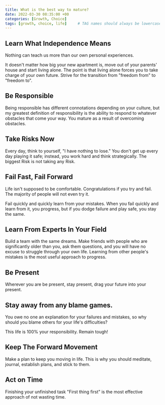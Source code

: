 ```yaml
---
title: What is the best way to mature?
date: 2022-03-30 08:35:00 +00
categories: [Growth, Choice]
tags: [growth, choice, life]     # TAG names should always be lowercase
---
```


## Learn What Independence Means

Nothing can teach us more than our own personal experiences.

It doesn't matter how big your new apartment is, move out of your parents' house and start living alone. The point is that living alone forces you to take charge of your own future. Strive for the transition from "freedom from" to "freedom to".

## Be Responsible

Being responsible has different connotations depending on your culture, but my greatest definition of responsibility is the ability to respond to whatever obstacles that come your way. You mature as a result of overcoming obstacles.

## Take Risks Now

Every day, think to yourself, "I have nothing to lose." You don't get up every day playing it safe; instead, you work hard and think strategically. The biggest Risk is not taking any Risk.

## Fail Fast, Fail Forward

Life isn't supposed to be comfortable. Congratulations if you try and fail. The majority of people will not even try it.

Fail quickly and quickly learn from your mistakes. When you fail quickly and learn from it, you progress, but if you dodge failure and play safe, you stay the same.

## Learn From Experts In Your Field

Build a team with the same dreams. Make friends with people who are significantly older than you, ask them questions, and you will have no excuse to struggle through your own life. Learning from other people's mistakes is the most useful approach to progress.

## Be Present

Wherever you are be present, stay present, drag your future into your present.

## Stay away from any blame games.

You owe no one an explanation for your failures and mistakes, so why should you blame others for your life's difficulties?

This life is 100% your responsibility. Remain tough!

## Keep The Forward Movement

Make a plan to keep you moving in life. This is why you should meditate, journal, establish plans, and stick to them.

## Act on Time

Finishing your unfinished task "First thing first" is the most effective approach of not wasting time.